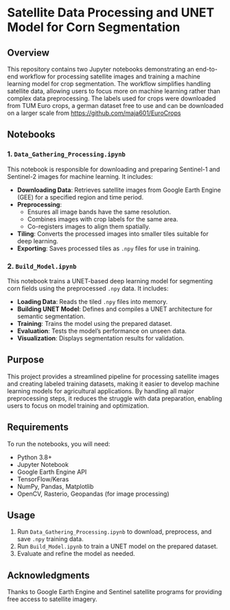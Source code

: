 # Satellite Data Processing and UNET Model for Corn Segmentation

## Overview
This repository contains two Jupyter notebooks demonstrating an end-to-end workflow for processing satellite images and training a machine learning model for crop segmentation. The workflow simplifies handling satellite data, allowing users to focus more on machine learning rather than complex data preprocessing.
The labels used for crops were downloaded from TUM Euro crops, a german dataset free to use and can be downloaded on a larger scale from https://github.com/maja601/EuroCrops

## Notebooks

### 1. `Data_Gathering_Processing.ipynb`
This notebook is responsible for downloading and preparing Sentinel-1 and Sentinel-2 images for machine learning. It includes:

- **Downloading Data**: Retrieves satellite images from Google Earth Engine (GEE) for a specified region and time period.
- **Preprocessing**:
  - Ensures all image bands have the same resolution.
  - Combines images with crop labels for the same area.
  - Co-registers images to align them spatially.
- **Tiling**: Converts the processed images into smaller tiles suitable for deep learning.
- **Exporting**: Saves processed tiles as `.npy` files for use in training.

### 2. `Build_Model.ipynb`
This notebook trains a UNET-based deep learning model for segmenting corn fields using the preprocessed `.npy` data. It includes:

- **Loading Data**: Reads the tiled `.npy` files into memory.
- **Building UNET Model**: Defines and compiles a UNET architecture for semantic segmentation.
- **Training**: Trains the model using the prepared dataset.
- **Evaluation**: Tests the model’s performance on unseen data.
- **Visualization**: Displays segmentation results for validation.

## Purpose
This project provides a streamlined pipeline for processing satellite images and creating labeled training datasets, making it easier to develop machine learning models for agricultural applications. By handling all major preprocessing steps, it reduces the struggle with data preparation, enabling users to focus on model training and optimization.

## Requirements
To run the notebooks, you will need:
- Python 3.8+
- Jupyter Notebook
- Google Earth Engine API
- TensorFlow/Keras
- NumPy, Pandas, Matplotlib
- OpenCV, Rasterio, Geopandas (for image processing)

## Usage
1. Run `Data_Gathering_Processing.ipynb` to download, preprocess, and save `.npy` training data.
2. Run `Build_Model.ipynb` to train a UNET model on the prepared dataset.
3. Evaluate and refine the model as needed.


## Acknowledgments
Thanks to Google Earth Engine and Sentinel satellite programs for providing free access to satellite imagery.

